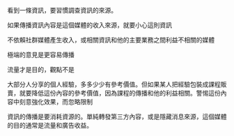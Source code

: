 看到一條資訊，要習慣調查資訊的來源。

如果傳播資訊內容是這個媒體的收入來源，就要小心這則資訊

不依賴社群媒體產生收入，或相關資訊和他的主要業務之間利益不相關的媒體

極端的意見是更容易傳播

流量才是目的，觀點不是

大部分人分享的個人經驗，多多少少有參考價值。但如果某人把經驗包裝成課程販賣，就要降低這份內容的參考價值，因為課程的傳播和他的利益相關。警惕這份內容中刻意強化效果，而忽略限制

資訊的傳播是要消耗資源的。單純轉發第三方內容，或是隱藏消息來源，這個媒體的目的通常是流量和廣告收益。